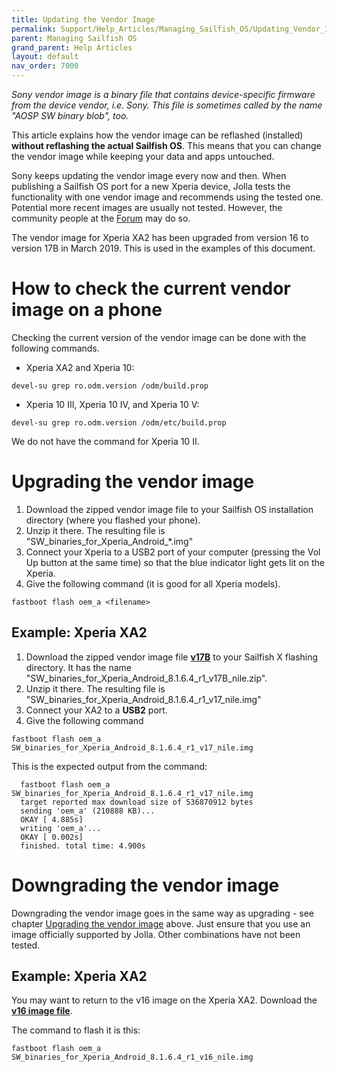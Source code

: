 ```yaml
---
title: Updating the Vendor Image
permalink: Support/Help_Articles/Managing_Sailfish_OS/Updating_Vendor_Image/
parent: Managing Sailfish OS
grand_parent: Help Articles
layout: default
nav_order: 7000
---
```


_Sony vendor image is a binary file that contains device-specific firmware from the device vendor, i.e. Sony._
_This file is sometimes called by the name "AOSP SW binary blob", too._

This article explains how the vendor image can be reflashed (installed) **without reflashing the actual Sailfish OS**. This means that you can change the vendor image while 
keeping your data and apps untouched.

Sony keeps updating the vendor image every now and then. When publishing a Sailfish OS port for a new Xperia device, Jolla tests the functionality with one vendor image and recommends using the tested one. Potential more recent images are usually not tested. However, the community people at the [Forum](https://forum.sailfishos.org/) may do so.

The vendor image for Xperia XA2 has been upgraded from version 16 to version 17B in March 2019. This is used in the examples of this document.


# How to check the current vendor image on a phone

Checking the current version of the vendor image can be done with the following commands.

* Xperia XA2 and Xperia 10:
```
devel-su grep ro.odm.version /odm/build.prop
```
* Xperia 10 III, Xperia 10 IV, and Xperia 10 V:
```
devel-su grep ro.odm.version /odm/etc/build.prop
```

We do not have the command for Xperia 10 II.


# Upgrading the vendor image


1. Download the zipped vendor image file to your Sailfish OS installation directory (where you flashed your phone).
2. Unzip it there. The resulting file is "SW_binaries_for_Xperia_Android_*.img"
3. Connect your Xperia to a USB2 port of your computer (pressing the Vol Up button at the same time) so that the blue indicator light gets lit on the Xperia.
4. Give the following command (it is good for all Xperia models).

```
fastboot flash oem_a <filename>
```

## Example: Xperia XA2

1. Download the zipped vendor image file **[v17B](https://developer.sony.com/file/download/software-binaries-for-aosp-oreo-android-8-1-kernel-4-4-nile/)** to your Sailfish X flashing directory. 
It has the name "SW_binaries_for_Xperia_Android_8.1.6.4_r1_v17B_nile.zip".
2. Unzip it there. The resulting file is "SW_binaries_for_Xperia_Android_8.1.6.4_r1_v17_nile.img"
3. Connect your XA2 to a **USB2** port.
4. Give the following command

```
fastboot flash oem_a SW_binaries_for_Xperia_Android_8.1.6.4_r1_v17_nile.img
```

This is the expected output from the command:
```
  fastboot flash oem_a SW_binaries_for_Xperia_Android_8.1.6.4_r1_v17_nile.img
  target reported max download size of 536870912 bytes
  sending 'oem_a' (210888 KB)...
  OKAY [ 4.885s]
  writing 'oem_a'...
  OKAY [ 0.002s]
  finished. total time: 4.900s
```

# Downgrading the vendor image

Downgrading the vendor image goes in the same way as upgrading - see chapter [Upgrading the vendor image](#upgrading-the-vendor-image) above. Just ensure that you use an image officially supported by Jolla. Other combinations have not been tested.

## Example: Xperia XA2

You may want to return to the v16 image on the Xperia XA2. Download the **[v16 image file](https://developer.sony.com/file/download/software-binaries-for-aosp-oreo-android-8-1-kernel-4-4-nile-v16/)**.

The command to flash it is this: 
```
fastboot flash oem_a SW_binaries_for_Xperia_Android_8.1.6.4_r1_v16_nile.img
```


